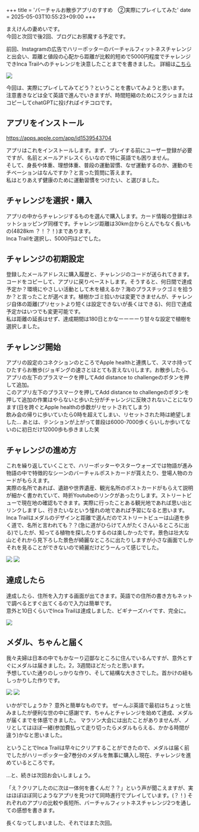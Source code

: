 +++
title = 'バーチャルお散歩アプリのすすめ　②実際にプレイしてみた'
date = 2025-05-03T10:55:23+09:00
+++

まえけんの妻めいです。  
今回と次回で後2回、ブログにお邪魔する予定です。

前回、Instagramの広告でハリーポッターのバーチャルフィットネスチャレンジと出会い、距離と値段の心配から距離が比較的短めで5000円程度でチャレンジできInca Trailへのチャレンジを決意したことまでを書きました。
詳細は[こちら](/blog/20250502)

![](/images/20250503/1.jpg)

今回は、実際にプレイしてみてどう？ということを書いてみようと思います。  
注意書きなどは全て英語で進んでいきますが、時間短縮のためにスクショまたはコピーしてchatGPTに投げればイチコロです。


## アプリをインストール
https://apps.apple.com/app/id1539543704

アプリはこれをインストールします。まず、プレイする前にユーザー登録が必要ですが、名前とメールアドレスくらいなので特に英語でも困りません。  
そして、身長や体重、理想体重、普段の運動習慣、なぜ運動するのか、運動のモチベーションはなんですか？と言った質問に答えます。  
私はとりあえず健康のために運動習慣をつけたい、と選びました。

## チャレンジを選択・購入
アプリの中からチャレンジするものを選んで購入します。カード情報の登録はネットショッピング同様です。チャレンジ距離は30km台からとんでもなく長いもの(4828km ？！？！)まであります。  
Inca Trailを選択し、5000円ほどでした。

## チャレンジの初期設定
登録したメールアドレスに購入履歴と、チャレンジのコードが送られてきます。コードをコピーして、アプリに戻りペーストします。そうすると、何日間で達成予定か？環境にやさしい活動として木を植えるか？海のプラスチックゴミを拾うか？と言ったことが選べます。植樹かゴミ拾いかは変更できませんが、チャレンジ自体の距離(プリセットより短くは設定できないが長くはできる)、何日で達成予定かはいつでも変更可能です。  
私は距離の延長はせず、達成期間は180日とかなーーーーり甘々な設定で植樹を選択しました。

## チャレンジ開始
アプリの設定のコネクションのところでApple healthと連携して、スマホ持ってひたすらお散歩(ジョギングの速さとはとても言えない)します。お散歩したら、アプリの左下のプラスマークを押してAdd distance to challengeのボタンを押して追加。  
このアプリ左下のプラスマークを押してAdd distance to challengeのボタンを押して追加の作業はやらないと歩いた分がチャレンジに反映されないことになります(日を跨ぐとApple healthの歩数がリセットされてしまう)  
飲み会の帰りに歩いていたら0時を超えてしまい、リセットされた時は絶望しました…
あとは、テンションが上がって普段は6000-7000歩くらいしか歩いてないのに初日だけ12000歩も歩きました笑  

## チャレンジの進め方
これを繰り返していくことで、ハリーポッターやスターウォーズでは物語が進み物語の中で特徴的なシーンのバーチャルポストカードが貰えたり、登場人物のカードがもらえます。  
実際の名所であれば、遺跡や世界遺産、観光名所のポストカードがもらえて説明が細かく書かれていて、時折Youtubeのリンクがあったりします。ストリートビューで現在地の確認もできます。実際に行ったことある観光地であれば思い出とリンクしますし、行きたいなという憧れの地であれば予習になると思います。  
Inca Trailはメダルのデザインと距離で選んだのでストリートビューは山道を歩く道で、名所と言われても？？(急に道がひらけて人がたくさんいるところに出る)でしたが、知ってる植物を探したりするのは楽しかったです。景色は壮大な山とそれから見下ろした景色が綺麗なところに出たりしますが小さな画面でしかそれを見ることができないので綺麗だけどうーんって感じでした。

![](/images/20250503/6.jpg)
![](/images/20250503/11.jpg)

## 達成したら
達成したら、住所を入力する画面が出てきます。英語での住所の書き方もネットで調べるとすぐ出てくるので入力は簡単です。  
意外と10日くらいでInca Trailは達成しました、ビギナーズハイです、完全に。

![](/images/20250503/12.jpg)


## メダル、ちゃんと届く
我々夫婦は日本の中でもかなーり辺鄙なところに住んでいるんですが、意外とすぐにメダルは届きました。2，3週間ほどだったと思います。  
予想していた通りのしっかりな作り、そして結構な大きさでした。首かけの紐もしっかりした作りです。

![](/images/20250503/9.jpg)
![](/images/20250503/10.jpg)

いかがでしょうか？
意外と簡単なものです。
ぜーんぶ英語で最初はちょっと怯みましたが便利な世の中に感謝です、ちゃんとチャレンジを始めて達成、メダルが届くまでを体感できました。
マラソン大会には出たことがありませんが、ノリとしてはほぼ一緒(参加費払って走り切ったらメダルもらえる、かかる時間が違う)かなと思いました。


ということでInca Trailは早々にクリアすることができたので、メダルは届く前でしたがハリーポッター全7巻分のメダルを無事に購入し現在、チャレンジを進めているところです。


…と、続きは次回お会いしましょう。

「え？クリアしたのに次は一体何を書くんだ？？」という声が聞こえますが、実はほぼほぼ同じようなアプリを見つけて同時進行でプレイしています。(？！)
それぞれのアプリの比較や長短所、バーチャルフィットネスチャレンジ2つを通しての感想を書きます。

長くなってしまいました、それではまた次回。
